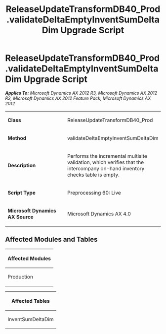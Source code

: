 ﻿---
title: ReleaseUpdateTransformDB40_Prod.validateDeltaEmptyInventSumDeltaDim Upgrade Script
TOCTitle: ReleaseUpdateTransformDB40_Prod.validateDeltaEmptyInventSumDeltaDim Upgrade Script
ms:assetid: b4bf0eb1-2e2f-ce1c-7304-68e3c1e8edfb
ms:mtpsurl: https://msdn.microsoft.com/en-us/library/JJ736969(v=AX.60)
ms:contentKeyID: 49710653
ms.date: 05/18/2015
mtps_version: v=AX.60
---

# ReleaseUpdateTransformDB40\_Prod.validateDeltaEmptyInventSumDeltaDim Upgrade Script 


_**Applies To:** Microsoft Dynamics AX 2012 R3, Microsoft Dynamics AX 2012 R2, Microsoft Dynamics AX 2012 Feature Pack, Microsoft Dynamics AX 2012_

<table>
<colgroup>
<col style="width: 50%" />
<col style="width: 50%" />
</colgroup>
<tbody>
<tr class="odd">
<td><p><strong>Class</strong></p></td>
<td><p>ReleaseUpdateTransformDB40_Prod</p></td>
</tr>
<tr class="even">
<td><p><strong>Method</strong></p></td>
<td><p>validateDeltaEmptyInventSumDeltaDim</p></td>
</tr>
<tr class="odd">
<td><p><strong>Description</strong></p></td>
<td><p>Performs the incremental multisite validation, which verifies that the intercompany on-hand inventory checks table is empty.</p></td>
</tr>
<tr class="even">
<td><p><strong>Script Type</strong></p></td>
<td><p>Preprocessing 60: Live</p></td>
</tr>
<tr class="odd">
<td><p><strong>Microsoft Dynamics AX Source</strong></p></td>
<td><p>Microsoft Dynamics AX 4.0</p></td>
</tr>
</tbody>
</table>


## Affected Modules and Tables

<table>
<colgroup>
<col style="width: 100%" />
</colgroup>
<thead>
<tr class="header">
<th><p>Affected Modules</p></th>
</tr>
</thead>
<tbody>
<tr class="odd">
<td><p>Production</p></td>
</tr>
</tbody>
</table>


<table>
<colgroup>
<col style="width: 100%" />
</colgroup>
<thead>
<tr class="header">
<th><p>Affected Tables</p></th>
</tr>
</thead>
<tbody>
<tr class="odd">
<td><p>InventSumDeltaDim</p></td>
</tr>
</tbody>
</table>

  


